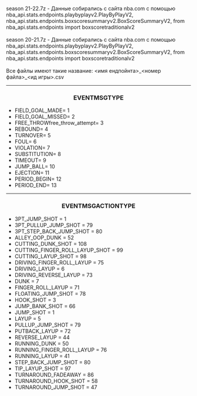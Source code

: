 <p>
  season 21-22.7z - Данные собирались с сайта nba.com с помощью nba_api.stats.endpoints.playbyplayv2.PlayByPlayV2, nba_api.stats.endpoints.boxscoresummaryv2.BoxScoreSummaryV2, from nba_api.stats.endpoints import boxscoretraditionalv2 <br><br>
  season 20-21.7z - Данные собирались с сайта nba.com с помощью nba_api.stats.endpoints.playbyplayv2.PlayByPlayV2, nba_api.stats.endpoints.boxscoresummaryv2.BoxScoreSummaryV2, from nba_api.stats.endpoints import boxscoretraditionalv2 
  <br><br>
  Все файлы имеют такие название: <имя ендпойнта>_<номер файла>_<ид игры>.csv
</p>
<hr>
<h3 align='center'>EVENTMSGTYPE</h3>
<ul>
<li>FIELD_GOAL_MADE= 1</li>
<li>FIELD_GOAL_MISSED= 2</li>
<li>FREE_THROWfree_throw_attempt= 3</li>
<li>REBOUND= 4</li>
<li>TURNOVER= 5</li>
<li>FOUL= 6</li>
<li>VIOLATION= 7</li>
<li>SUBSTITUTION= 8</li>
<li>TIMEOUT= 9</li>
<li>JUMP_BALL= 10</li>
<li>EJECTION= 11</li>
<li>PERIOD_BEGIN= 12</li>
<li>PERIOD_END= 13</li>
</ul>
<hr>
<h3 align='center'>EVENTMSGACTIONTYPE</h3>
<ul>
<li>3PT_JUMP_SHOT = 1</li>
<li>3PT_PULLUP_JUMP_SHOT = 79</li>
<li>3PT_STEP_BACK_JUMP_SHOT = 80</li>
<li>ALLEY_OOP_DUNK = 52</li>
<li>CUTTING_DUNK_SHOT = 108</li>
<li>CUTTING_FINGER_ROLL_LAYUP_SHOT = 99</li>
<li>CUTTING_LAYUP_SHOT = 98</li>
<li>DRIVING_FINGER_ROLL_LAYUP = 75</li>
<li>DRIVING_LAYUP = 6</li>
<li>DRIVING_REVERSE_LAYUP = 73</li>
<li>DUNK = 7</li>
<li>FINGER_ROLL_LAYUP = 71</li>
<li>FLOATING_JUMP_SHOT = 78</li>
<li>HOOK_SHOT = 3</li>
<li>JUMP_BANK_SHOT = 66</li>
<li>JUMP_SHOT = 1</li>
<li>LAYUP = 5</li>
<li>PULLUP_JUMP_SHOT = 79</li>
<li>PUTBACK_LAYUP = 72</li>
<li>REVERSE_LAYUP = 44</li>
<li>RUNNING_DUNK = 50</li>
<li>RUNNING_FINGER_ROLL_LAYUP = 76</li>
<li>RUNNING_LAYUP = 41</li>
<li>STEP_BACK_JUMP_SHOT = 80</li>
<li>TIP_LAYUP_SHOT = 97</li>
<li>TURNAROUND_FADEAWAY = 86</li>
<li>TURNAROUND_HOOK_SHOT = 58</li>
<li>TURNAROUND_JUMP_SHOT = 47</li>
</ul>
